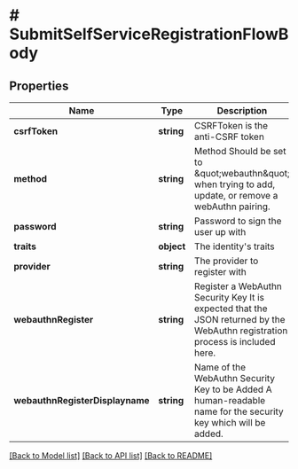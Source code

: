 # # SubmitSelfServiceRegistrationFlowBody

## Properties

Name | Type | Description | Notes
------------ | ------------- | ------------- | -------------
**csrfToken** | **string** | CSRFToken is the anti-CSRF token | [optional]
**method** | **string** | Method  Should be set to \&quot;webauthn\&quot; when trying to add, update, or remove a webAuthn pairing. |
**password** | **string** | Password to sign the user up with |
**traits** | **object** | The identity&#39;s traits |
**provider** | **string** | The provider to register with |
**webauthnRegister** | **string** | Register a WebAuthn Security Key  It is expected that the JSON returned by the WebAuthn registration process is included here. | [optional]
**webauthnRegisterDisplayname** | **string** | Name of the WebAuthn Security Key to be Added  A human-readable name for the security key which will be added. | [optional]

[[Back to Model list]](../../README.md#models) [[Back to API list]](../../README.md#endpoints) [[Back to README]](../../README.md)
